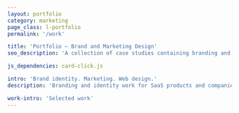 ```yaml
---
layout: portfolio
category: marketing
page_class: l-portfolio
permalink: '/work'

title: 'Portfolio — Brand and Marketing Design'
seo_description: 'A collection of case studies containing branding and identity work for products and companies.'

js_dependencies: card-click.js

intro: 'Brand identity. Marketing. Web design.'
description: 'Branding and identity work for SaaS products and companies.'

work-intro: 'Selected work'
---
```


